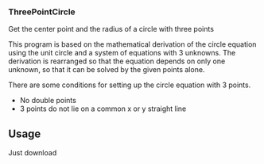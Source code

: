 ### ThreePointCircle
Get the center point and the radius of a circle with three points

This program is based on the mathematical derivation of the circle equation using the unit circle and a system of equations with 3 unknowns. 
The derivation is rearranged so that the equation depends on only one unknown, so that it can be solved by the given points alone.

There are some conditions for setting up the circle equation with 3 points. 
- No double points
- 3 points do not lie on a common x or y straight line

## Usage
Just download 
